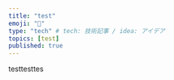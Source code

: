 ```yaml
---
title: "test"
emoji: "🌊"
type: "tech" # tech: 技術記事 / idea: アイデア
topics: [test]
published: true
---
```


testtesttes
